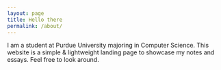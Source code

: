 ```yaml
---
layout: page
title: Hello there
permalink: /about/
---
```


I am a student at Purdue University majoring in Computer Science. This website is a simple & lightweight landing page to showcase my notes and essays. Feel free to look around.

